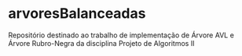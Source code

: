 # arvoresBalanceadas
Repositório destinado ao trabalho de implementação de Árvore AVL e Árvore Rubro-Negra da disciplina Projeto de Algoritmos II 
